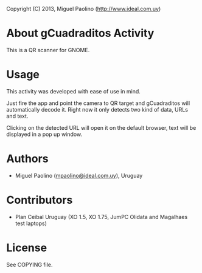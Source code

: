 Copyright (C) 2013, Miguel Paolino (http://www.ideal.com.uy)

About gCuadraditos Activity
==========================

This is a QR scanner for GNOME.


Usage
=====

This activity was developed with ease of use in mind. 

Just fire the app and point the camera to QR target and gCuadraditos will
automatically decode it. Right now it only detects two kind of data, URLs
and text.

Clicking on the detected URL will open it on the default browser, text will
be displayed in a pop up window.


Authors
=======
* Miguel Paolino (mpaolino@ideal.com.uy), Uruguay


Contributors
============
* Plan Ceibal Uruguay (XO 1.5, XO 1.75, JumPC Olidata and Magalhaes test laptops)


License
=======
See COPYING file.

